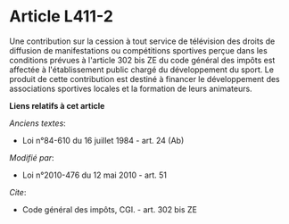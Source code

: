 # Article L411-2

Une contribution sur la cession à tout service de télévision des droits de diffusion de manifestations ou compétitions
sportives perçue dans les conditions prévues à l'article 302 bis ZE du code général des impôts est affectée à l'établissement
public chargé du développement du sport. Le produit de cette contribution est destiné à financer le développement des
associations sportives locales et la formation de leurs animateurs.

**Liens relatifs à cet article**

_Anciens textes_:

  - Loi n°84-610 du 16 juillet 1984 - art. 24 (Ab)

_Modifié par_:

  - Loi n°2010-476 du 12 mai 2010 - art. 51

_Cite_:

  - Code général des impôts, CGI. - art. 302 bis ZE
